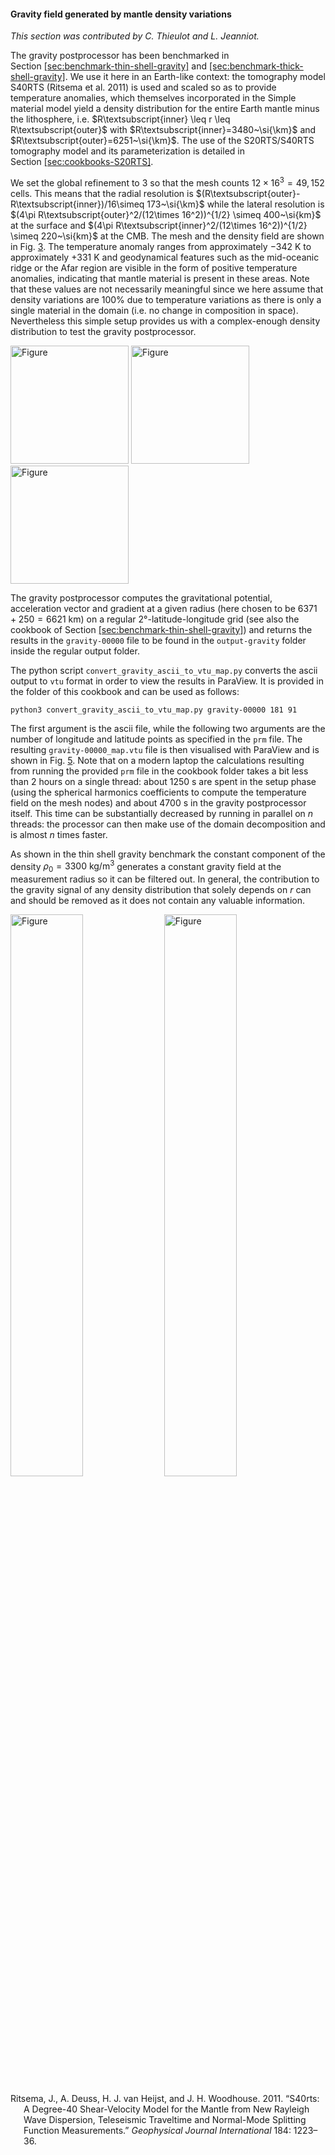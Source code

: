 #### Gravity field generated by mantle density variations

*This section was contributed by C. Thieulot and L. Jeanniot.*

The gravity postprocessor has been benchmarked in
Section&nbsp;[\[sec:benchmark-thin-shell-gravity\]][1] and
[\[sec:benchmark-thick-shell-gravity\]][2]. We use it here in an Earth-like
context: the tomography model S40RTS (Ritsema et al. 2011) is used and scaled
so as to provide temperature anomalies, which themselves incorporated in the
Simple material model yield a density distribution for the entire Earth mantle
minus the lithosphere, i.e.
$R\textsubscript{inner} \leq r \leq R\textsubscript{outer}$ with
$R\textsubscript{inner}=3480~\si{\km}$ and
$R\textsubscript{outer}=6251~\si{\km}$. The use of the S20RTS/S40RTS
tomography model and its parameterization is detailed in
Section&nbsp;[\[sec:cookbooks-S20RTS\]][3].

We set the global refinement to 3 so that the mesh counts
$12\times 16^3=49,152$ cells. This means that the radial resolution is
$(R\textsubscript{outer}-R\textsubscript{inner})/16\simeq  173~\si{\km}$ while
the lateral resolution is
$(4\pi R\textsubscript{outer}^2/(12\times 16^2))^{1/2} \simeq 400~\si{km}$ at
the surface and
$(4\pi R\textsubscript{inner}^2/(12\times 16^2))^{1/2} \simeq 220~\si{km}$ at
the CMB. The mesh and the density field are shown in Fig.&nbsp;[3][]. The
temperature anomaly ranges from approximately $-342~\si{\kelvin}$ to
approximately $+331~\si{\kelvin}$ and geodynamical features such as the
mid-oceanic ridge or the Afar region are visible in the form of positive
temperature anomalies, indicating that mantle material is present in these
areas. Note that these values are not necessarily meaningful since we here
assume that density variations are 100% due to temperature variations as there
is only a single material in the domain (i.e. no change in composition in
space). Nevertheless this simple setup provides us with a complex-enough
density distribution to test the gravity postprocessor.

<img src="cookbooks/benchmarks/gravity_mantle/doc/mesh.*" title="fig:" id="fig:grav_mantle1" style="width:5cm" alt="Figure" />
<img src="cookbooks/benchmarks/gravity_mantle/doc/T.*" title="fig:" id="fig:grav_mantle1" style="width:5cm" alt="Figure" />
<img src="cookbooks/benchmarks/gravity_mantle/doc/rho.*" title="fig:" id="fig:grav_mantle1" style="width:5cm" alt="Figure" />

The gravity postprocessor computes the gravitational potential, acceleration
vector and gradient at a given radius (here chosen to be
$6371+250=6621~\si{\km}$) on a regular $2\si{\degree}$-latitude-longitude grid
(see also the cookbook of
Section&nbsp;[\[sec:benchmark-thin-shell-gravity\]][1]) and returns the
results in the `gravity-00000` file to be found in the `output-gravity` folder
inside the regular output folder.

The python script `convert_gravity_ascii_to_vtu_map.py` converts the ascii
output to `vtu` format in order to view the results in ParaView. It is
provided in the folder of this cookbook and can be used as follows:

``` ksh
python3 convert_gravity_ascii_to_vtu_map.py gravity-00000 181 91
```

The first argument is the ascii file, while the following two arguments are
the number of longitude and latitude points as specified in the `prm` file.
The resulting `gravity-00000_map.vtu` file is then visualised with ParaView
and is shown in Fig.&nbsp;[5][]. Note that on a modern laptop the calculations
resulting from running the provided `prm` file in the cookbook folder takes a
bit less than 2 hours on a single thread: about 1250&nbsp;s are spent in the
setup phase (using the spherical harmonics coefficients to compute the
temperature field on the mesh nodes) and about 4700&nbsp;s in the gravity
postprocessor itself. This time can be substantially decreased by running in
parallel on $n$ threads: the processor can then make use of the domain
decomposition and is almost $n$ times faster.

As shown in the thin shell gravity benchmark the constant component of the
density $\rho_0=3300~\si{\kg\per\cubic\metre}$ generates a constant gravity
field at the measurement radius so it can be filtered out. In general, the
contribution to the gravity signal of any density distribution that solely
depends on $r$ can and should be removed as it does not contain any valuable
information.

<img src="cookbooks/benchmarks/gravity_mantle/doc/grav.*" title="fig:" id="fig:grav_mantle2" style="width:48.0%" alt="Figure" />
<img src="cookbooks/benchmarks/gravity_mantle/doc/pot.*" title="fig:" id="fig:grav_mantle2" style="width:48.0%" alt="Figure" />

<div id="refs" class="references csl-bib-body hanging-indent">

<div id="ref-S40RTS" class="csl-entry">

Ritsema, J., A. Deuss, H. J. van Heijst, and J. H. Woodhouse. 2011.
&ldquo;S40rts: A Degree-40 Shear-Velocity Model for the Mantle from New
Rayleigh Wave Dispersion, Teleseismic Traveltime and Normal-Mode Splitting
Function Measurements.&rdquo; *Geophysical Journal International* 184:
1223&ndash;36.

</div>

</div>

  [1]: #sec:benchmark-thin-shell-gravity
  [2]: #sec:benchmark-thick-shell-gravity
  [3]: #sec:cookbooks-S20RTS
  [3]: #fig:grav_mantle1
  [5]: #fig:grav_mantle2
